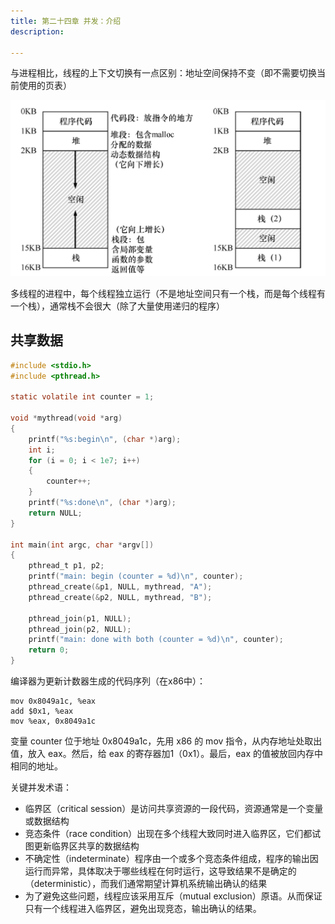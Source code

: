 ```yaml
---
title: 第二十四章 并发：介绍
description: 

---
```



与进程相比，线程的上下文切换有一点区别：地址空间保持不变（即不需要切换当前使用的页表）

![](./imgs/multi-threaded.png)

多线程的进程中，每个线程独立运行（不是地址空间只有一个栈，而是每个线程有一个栈），通常栈不会很大（除了大量使用递归的程序）

## 共享数据

```c
#include <stdio.h>
#include <pthread.h>

static volatile int counter = 1;

void *mythread(void *arg)
{
	printf("%s:begin\n", (char *)arg);
	int i;
	for (i = 0; i < 1e7; i++)
	{
		counter++;
	}
	printf("%s:done\n", (char *)arg);
	return NULL;
}

int main(int argc, char *argv[])
{
	pthread_t p1, p2;
	printf("main: begin (counter = %d)\n", counter);
	pthread_create(&p1, NULL, mythread, "A");
	pthread_create(&p2, NULL, mythread, "B");

	pthread_join(p1, NULL);
	pthread_join(p2, NULL);
	printf("main: done with both (counter = %d)\n", counter);
	return 0;
}
```

编译器为更新计数器生成的代码序列（在x86中）：

```armasm
mov 0x8049a1c, %eax
add $0x1, %eax
mov %eax, 0x8049a1c
```

变量 counter 位于地址 0x8049a1c，先用 x86 的 mov 指令，从内存地址处取出值，放入 eax。然后，给 eax 的寄存器加1（0x1）。最后，eax 的值被放回内存中相同的地址。

关键并发术语：

- 临界区（critical session）是访问共享资源的一段代码，资源通常是一个变量或数据结构
- 竞态条件（race condition）出现在多个线程大致同时进入临界区，它们都试图更新临界区共享的数据结构
- 不确定性（indeterminate）程序由一个或多个竞态条件组成，程序的输出因运行而异常，具体取决于哪些线程在何时运行，这导致结果不是确定的（deterministic），而我们通常期望计算机系统输出确认的结果
- 为了避免这些问题，线程应该采用互斥（mutual exclusion）原语。从而保证只有一个线程进入临界区，避免出现竞态，输出确认的结果。